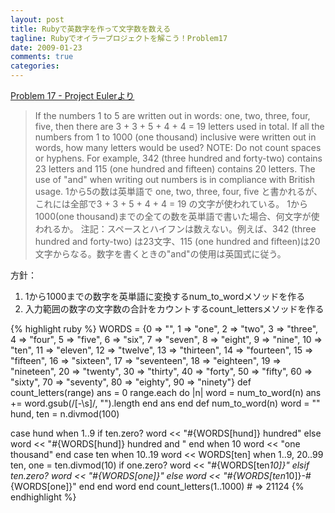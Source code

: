 ```yaml
---
layout: post
title: Rubyで英数字を作って文字数を数える
tagline: Rubyでオイラープロジェクトを解こう！Problem17
date: 2009-01-23
comments: true
categories:
---
```



[Problem 17 - Project Eulerより](http://projecteuler.net/index.php?section=problems&id=17)
> 
> If the numbers 1 to 5 are written out in words: one, two, three, four, five, then there are 3 + 3 + 5 + 4 + 4 = 19 letters used in total.
> If all the numbers from 1 to 1000 (one thousand) inclusive were written out in words, how many letters would be used?
> NOTE: Do not count spaces or hyphens. For example, 342 (three hundred and forty-two) contains 23 letters and 115 (one hundred and fifteen) contains 20 letters. The use of "and" when writing out numbers is in compliance with British usage.
> 1から5の数は英単語で one, two, three, four, five と書かれるが、これには全部で3 + 3 + 5 + 4 + 4 = 19 の文字が使われている。
> 1から1000(one thousand)までの全ての数を英単語で書いた場合、何文字が使われるか。
> 注記：スペースとハイフンは数えない。例えば、342 (three hundred and forty-two) は23文字、115 (one hundred and fifteen)は20文字からなる。数字を書くときの"and"の使用は英国式に従う。


方針：

1. 1から1000までの数字を英単語に変換するnum_to_wordメソッドを作る
1. 入力範囲の数字の文字数の合計をカウントするcount_lettersメソッドを作る

{% highlight ruby %}
 WORDS = {0 => "", 1 => "one", 2 => "two", 3 => "three", 4 => "four", 5 => "five", 6 => "six", 7 => "seven", 8 => "eight", 9 => "nine", 10 => "ten", 11 => "eleven", 12 => "twelve", 13 => "thirteen", 14 => "fourteen", 15 => "fifteen", 16 => "sixteen", 17 => "seventeen", 18 => "eighteen", 19 => "nineteen", 20 => "twenty", 30 => "thirty", 40 => "forty", 50 => "fifty", 60 => "sixty", 70 => "seventy", 80 => "eighty", 90 => "ninety"}
 def count_letters(range)
   ans = 0
   range.each do |n|
     word = num_to_word(n)
     ans += word.gsub(/[-\s]/, "").length
   end
   ans
 end
 def num_to_word(n)
   word = ""
   hund, ten = n.divmod(100)
  
   case hund
   when 1..9
     if ten.zero?
       word << "#{WORDS[hund]} hundred"
     else
       word << "#{WORDS[hund]} hundred and "
     end
   when 10
     word << "one thousand"
   end
   case ten
   when 10..19
     word << WORDS[ten]
   when 1..9, 20..99
     ten, one = ten.divmod(10)
     if one.zero?
       word << "#{WORDS[ten*10]}"
     elsif ten.zero?
       word << "#{WORDS[one]}"
     else
       word << "#{WORDS[ten*10]}-#{WORDS[one]}"
     end
   end
   word
 end
 count_letters(1..1000) # => 21124
{% endhighlight %}

